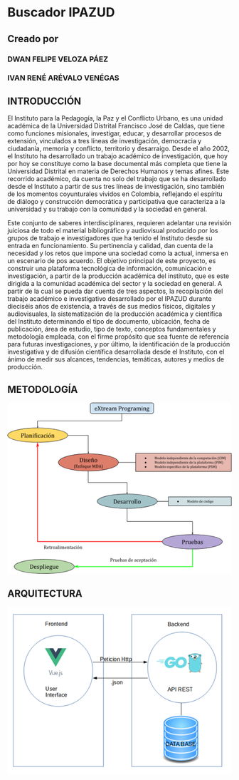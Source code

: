 # Buscador IPAZUD
## Creado por
### DWAN FELIPE VELOZA PÁEZ
### IVAN RENÉ ARÉVALO VENÉGAS

## INTRODUCCIÓN

El Instituto para la Pedagogía, la Paz y el Conflicto Urbano, es una unidad académica de la Universidad Distrital Francisco José de Caldas, que tiene como funciones misionales, investigar, educar, y desarrollar procesos de extensión, vinculados a tres líneas de investigación, democracia y ciudadanía, memoria y conflicto, territorio y desarraigo. Desde el año 2002, el Instituto ha desarrollado un trabajo académico de investigación, que hoy por hoy se constituye como la base documental más completa que tiene la Universidad Distrital en materia de Derechos Humanos y temas afines. Este recorrido académico, da cuenta no solo del trabajo que se ha desarrollado desde el Instituto a partir de sus tres líneas de investigación, sino también de los momentos coyunturales vividos en Colombia, reflejando el espíritu de diálogo y construcción democrática y participativa que caracteriza a la universidad y su trabajo con la comunidad y la sociedad en general.

Este conjunto de saberes interdisciplinares, requieren adelantar una revisión juiciosa de todo el material bibliográfico y audiovisual producido por los grupos de trabajo e investigadores que ha tenido el Instituto desde su entrada en funcionamiento. Su pertinencia y calidad, dan cuenta de la necesidad y los retos que impone una sociedad como la actual, inmersa en un escenario de pos acuerdo. El objetivo principal de este proyecto, es construir una plataforma tecnológica de información, comunicación e investigación, a partir de la producción académica del instituto, que es este dirigida a la comunidad académica del sector y la sociedad en general. A partir de la cual se pueda dar cuenta de tres aspectos, la recopilación del trabajo académico e investigativo desarrollado por el IPAZUD durante dieciséis años de existencia, a través de sus medios físicos, digitales y audiovisuales, la sistematización de la producción académica y científica del Instituto determinando el tipo de documento, ubicación, fecha de publicación, área de estudio, tipo de texto, conceptos fundamentales y metodología empleada, con el firme propósito que sea fuente de referencia para futuras investigaciones, y por último, la identificación de la producción investigativa y de difusión científica desarrollada desde el Instituto, con el ánimo de medir sus alcances, tendencias, temáticas, autores y medios de producción.

## METODOLOGÍA

![Metodologia](Metodología.png)

## ARQUITECTURA

![Arquitectura](Arquitectura.png)

